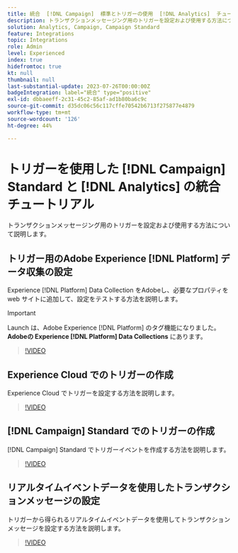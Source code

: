 ```yaml
---
title: 統合  [!DNL Campaign]  標準とトリガーの使用  [!DNL Analytics]  チュートリアル
description: トランザクションメッセージング用のトリガーを設定および使用する方法について説明します。
solution: Analytics, Campaign, Campaign Standard
feature: Integrations
topic: Integrations
role: Admin
level: Experienced
index: true
hidefromtoc: true
kt: null
thumbnail: null
last-substantial-update: 2023-07-26T00:00:00Z
badgeIntegration: label="統合" type="positive"
exl-id: dbbaeeff-2c31-45c2-85af-ad1b80ba6c9c
source-git-commit: d35dc06c56c117cffe70542b6713f275877e4879
workflow-type: tm+mt
source-wordcount: '126'
ht-degree: 44%

---
```


# トリガーを使用した [!DNL Campaign] Standard と [!DNL Analytics] の統合チュートリアル

トランザクションメッセージング用のトリガーを設定および使用する方法について説明します。

## トリガー用のAdobe Experience [!DNL Platform] データ収集の設定

Experience [!DNL Platform] Data Collection をAdobeし、必要なプロパティを web サイトに追加して、設定をテストする方法を説明します。

>[!IMPORTANT]
>
> Launch は、Adobe Experience [!DNL Platform] のタグ機能になりました。 **Adobeの Experience [!DNL Platform] Data Collections** にあります。

>[!VIDEO](https://video.tv.adobe.com/v/332908?quality=12&learn=on)

## Experience Cloud でのトリガーの作成

Experience Cloud でトリガーを設定する方法を説明します。

>[!VIDEO](https://video.tv.adobe.com/v/332624?quality=12&learn=on)

## [!DNL Campaign] Standard でのトリガーの作成

[!DNL Campaign] Standard でトリガーイベントを作成する方法を説明します。

>[!VIDEO](https://video.tv.adobe.com/v/332625?quality=12&learn=on)

## リアルタイムイベントデータを使用したトランザクションメッセージの設定

トリガーから得られるリアルタイムイベントデータを使用してトランザクションメッセージを設定する方法を説明します。

>[!VIDEO](https://video.tv.adobe.com/v/332602?quality=12&learn=on)
